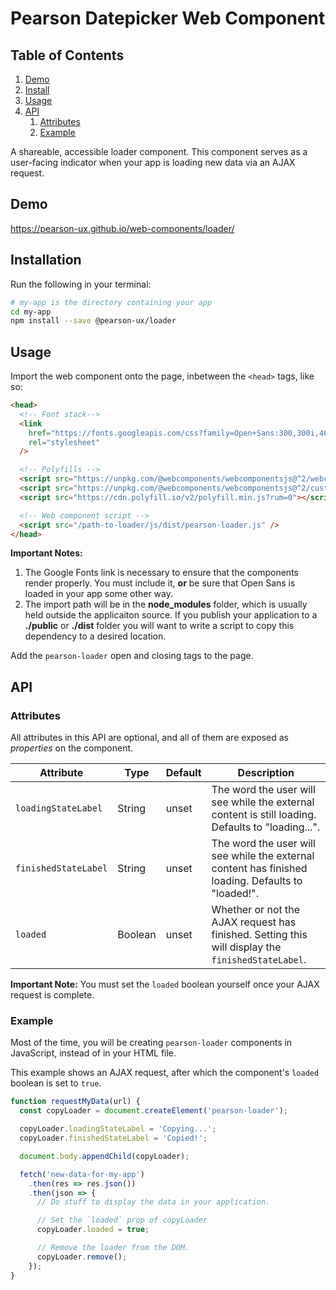 # Pearson Datepicker Web Component

## Table of Contents

1. [Demo](#demo)
2. [Install](#install)
3. [Usage](#usage)
4. [API](#api)
   1. [Attributes](#api-attributes)
   2. [Example](#api-example)

A shareable, accessible loader component. This component serves as a user-facing indicator when your app is loading new data via an AJAX request.

<a name="demo"></a>

## Demo

https://pearson-ux.github.io/web-components/loader/

<a name="install"></a>

## Installation

Run the following in your terminal:

```bash
# my-app is the directory containing your app
cd my-app
npm install --save @pearson-ux/loader
```

<a name="usage"></a>

## Usage

Import the web component onto the page, inbetween the `<head>` tags, like so:

```html
<head>
  <!-- Font stack-->
  <link
    href="https://fonts.googleapis.com/css?family=Open+Sans:300,300i,400,400i,600,600i"
    rel="stylesheet"
  />

  <!-- Polyfills -->
  <script src="https://unpkg.com/@webcomponents/webcomponentsjs@^2/webcomponents-loader.js"></script>
  <script src="https://unpkg.com/@webcomponents/webcomponentsjs@^2/custom-elements-es5-adapter.js"></script>
  <script src="https://cdn.polyfill.io/v2/polyfill.min.js?rum=0"></script>

  <!-- Web component script -->
  <script src="/path-to-loader/js/dist/pearson-loader.js" />
</head>
```

**Important Notes:**

1. The Google Fonts link is necessary to ensure that the components render properly. You must include it, **or** be sure that Open Sans is loaded in your app some other way.
2. The import path will be in the **node_modules** folder, which is usually held outside the applicaiton source. If you publish your application to a **./public** or **./dist** folder you will want to write a script to copy this dependency to a desired location.

Add the `pearson-loader` open and closing tags to the page.

<a name="api"></a>

## API

<a name="api-attributes"></a>

### Attributes

All attributes in this API are optional, and all of them are exposed as _properties_ on the component.

| Attribute            | Type    | Default | Description                                                                                        |
| -------------------- | ------- | ------- | -------------------------------------------------------------------------------------------------- |
| `loadingStateLabel`  | String  | unset   | The word the user will see while the external content is still loading. Defaults to "loading...".  |
| `finishedStateLabel` | String  | unset   | The word the user will see while the external content has finished loading. Defaults to "loaded!". |
| `loaded`             | Boolean | unset   | Whether or not the AJAX request has finished. Setting this will display the `finishedStateLabel`.  |

**Important Note:** You must set the `loaded` boolean yourself once your AJAX request is complete.

<a name="api-example"></a>

### Example

Most of the time, you will be creating `pearson-loader` components in JavaScript, instead of in your HTML file.

This example shows an AJAX request, after which the component's `loaded` boolean is set to `true`.

```js
function requestMyData(url) {
  const copyLoader = document.createElement('pearson-loader');

  copyLoader.loadingStateLabel = 'Copying...';
  copyLoader.finishedStateLabel = 'Copied!';

  document.body.appendChild(copyLoader);

  fetch('new-data-for-my-app')
    .then(res => res.json())
    .then(json => {
      // Do stuff to display the data in your application.

      // Set the `loaded` prop of copyLoader
      copyLoader.loaded = true;

      // Remove the loader from the DOM.
      copyLoader.remove();
    });
}
```
